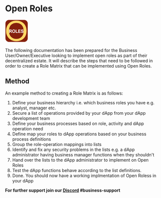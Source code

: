 # Open Roles


 <img src="https://github.com/Block-Star-Logic/open-roles/blob/82b9bebfe2a78a75d5e3f0540ab14207ffbd0e44/images/open_roles_logo.png" width="75" height="75"/> 




The following documentation has been prepared for the Business User/Owner/Executive looking to implement open roles as part of their decentralized estate.
It will describe the steps that need to be followed in order to create a Role Matrix that can be implemented using Open Roles.

## Method 

An example  method to creating a Role Matrix is as follows:
1. Define your business hierarchy i.e. which business roles you have e.g. analyst, manager etc. 
2. Secure a list of operations provided by your dApp from your dApp development team 
3. Define your business processes based on role, activity and dApp operation need 
4. Define map your roles to dApp operations based on your business process definitions 
5. Group the role-operation mappings into lists 
6. Identify and fix any security problems in the lists e.g. a dApp administrator having business manager functions when they shouldn't
7. Hand over the lists to the dApp administrator to implement on Open Roles 
8. Test the dApp functions behave according to the list definitions. 
9. Done. You should now have a working implmentation of Open Roless in your dApp


**For further support join our <a href="https://rebrand.ly/obei_or_git">Discord</a> #business-support**

